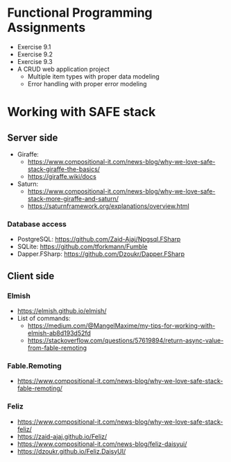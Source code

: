 # Functional Programming Assignments

- Exercise 9.1
- Exercise 9.2
- Exercise 9.3
- A CRUD web application project
	- Multiple item types with proper data modeling
	- Error handling with proper error modeling

# Working with SAFE stack

## Server side

- Giraffe:
	- https://www.compositional-it.com/news-blog/why-we-love-safe-stack-giraffe-the-basics/
	- https://giraffe.wiki/docs
- Saturn:
	- https://www.compositional-it.com/news-blog/why-we-love-safe-stack-more-giraffe-and-saturn/
	- https://saturnframework.org/explanations/overview.html

### Database access

- PostgreSQL: https://github.com/Zaid-Ajaj/Npgsql.FSharp
- SQLite: https://github.com/tforkmann/Fumble
- Dapper.FSharp: https://github.com/Dzoukr/Dapper.FSharp

## Client side

### Elmish

- https://elmish.github.io/elmish/
- List of commands:
	- https://medium.com/@MangelMaxime/my-tips-for-working-with-elmish-ab8d193d52fd
	- https://stackoverflow.com/questions/57619894/return-async-value-from-fable-remoting

### Fable.Remoting

- https://www.compositional-it.com/news-blog/why-we-love-safe-stack-fable-remoting/

### Feliz

- https://www.compositional-it.com/news-blog/why-we-love-safe-stack-feliz/
- https://zaid-ajaj.github.io/Feliz/
- https://www.compositional-it.com/news-blog/feliz-daisyui/
- https://dzoukr.github.io/Feliz.DaisyUI/

